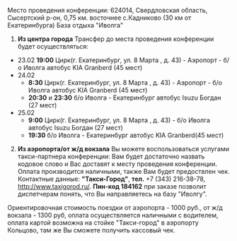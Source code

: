 Место проведения конференции: 624014, Свердловская область, Сысертский р-он, 0,75 км. восточнее с.Кадниково (30 км от Екатеринбурга)
База отдыха "Иволга"

1. **Из центра города**
Трансфер до места проведения конференции будет осуществляться:

- ­23.02 **19:00** Цирк(г. Екатеринбург,  ул. 8 Марта , д. 43) - Аэропорт - б/о Иволга автобус KIA Granberd (45 мест)
- 24.02 
    - **8:30** Цирк(г. Екатеринбург,  ул. 8 Марта , д. 43) - Аэропорт -  б/о Иволга автобус KIA Granberd (45 мест)
    - **20:30** и **23:30** б/о Иволга - Екатеринбург автобус Isuzu Богдан (27 мест)
- 25.02 
    - **9:00** Цирк(г. Екатеринбург,  ул. 8 Марта , д. 43) - б/о Иволга автобус Isuzu Богдан (27 мест)
    - **19:30** б/о Иволга - Екатеринбург автобус KIA Granberd(45 мест)  


2. **Из аэропорта/от ж/д вокзала**
Вы можете воспользоваться услугами такси-партнера конференции: Вам будет достаточно назвать кодовое слово и Вас доставят к месту проведения конференции. Оплата производится наличными, также Вам будет предоствлен чек.
Контактные данные: **"Такси-Город"**, **тел.** +7 (343) 216-38-78, http://www.taxigorod.ru/. **Пин-код 184162** при заказе позволит  диспетчерам понять, что Вы направляетесь на базу "Иволгу". 

Ориентировочная стоимость поездки от аэропорта - 1000 руб., от ж/д вокзала - 1300  руб, оплата осуществляется наличными с водителем, оплата картой возможна на стойке "Такси-город" в аэропорту Кольцово, там же Вы сможете получить кассовый чек.
